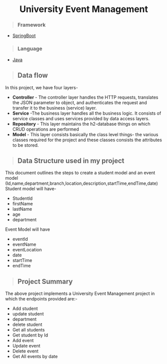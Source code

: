 <h1 align="center"> University Event Management</h1>

>### Framework
* [SpringBoot](javatpoint.com/spring-boot-tutorial)

>### Language
* [Java](https://www.java.com/en/download/help/whatis_java.html)
>## Data flow
In this project, we have four layers-
* **Controller** - The controller layer handles the HTTP requests, translates the JSON parameter to object, and authenticates the request and transfer it to the business (service) layer.
* **Service** -The business layer handles all the business logic. It consists of service classes and uses services provided by data access layers.
* **Repository** - This layer maintains the h2-database things on which CRUD operations are performed
* **Model** - This layer consists basically the class level things- the various classes required for the project and these classes consists the attributes to be stored.

>## Data Structure used in my project
This document outlines the steps to create a student model and an event model (Id,name,department,branch,location,description,startTime,endTime,date)
Student model will have-
* StudentId
* firstName
* lastName
* age
* department

Event Model will have
* eventId
* eventName
* eventLocation
* date
* startTime
* endTime

>## Project Summary

The above project implements a University Event Management project in which the endpoints provided are:-

* Add student
* update student
* department
* delete student
* Get all students
* Get student by Id
* Add event
* Update event
* Delete event
* Get All events by date